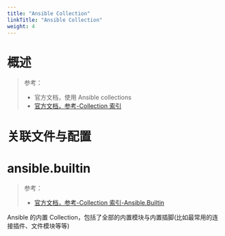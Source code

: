 ```yaml
---
title: "Ansible Collection"
linkTitle: "Ansible Collection"
weight: 4
---
```


# 概述

> 参考：
> - 官方文档，使用 Ansible collections
> - [官方文档，参考-Collection 索引](https://docs.ansible.com/ansible/latest/collections/index.html)


# 关联文件与配置



# ansible.builtin

> 参考：
> - [官方文档，参考-Collection 索引-Ansible.Builtin](https://docs.ansible.com/ansible/latest/collections/ansible/builtin/index.html)

Ansible 的内置 Collection，包括了全部的内置模块与内置插脚(比如最常用的连接插件、文件模块等等)

